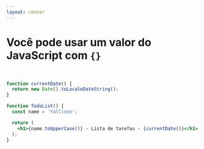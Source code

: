 ```yaml
---
layout: center
---
```


# Você pode usar um valor do JavaScript com `{}`

<br />

```jsx
function currentDate() {
  return new Date().toLocaleDateString();
}

function TodoList() {
  const name = 'Yallison';

  return (
    <h1>{name.toUpperCase()} - Lista de tarefas - {currentDate()}</h1>
  );
}
```

<style>
code {
  @apply text-xl !important;
}
</style>
